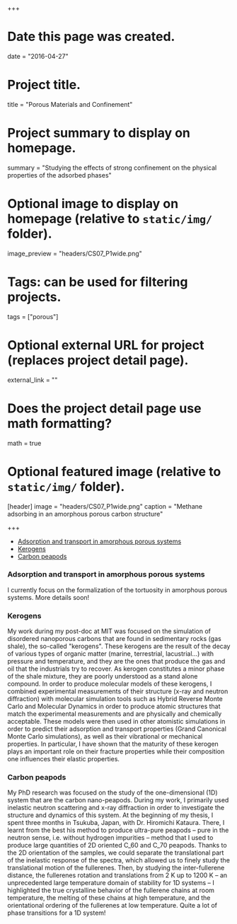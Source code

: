 +++
# Date this page was created.
date = "2016-04-27"

# Project title.
title = "Porous Materials and Confinement"

# Project summary to display on homepage.
summary = "Studying the effects of strong confinement on the physical properties of the adsorbed phases"

# Optional image to display on homepage (relative to `static/img/` folder).
image_preview = "headers/CS07_P1wide.png"

# Tags: can be used for filtering projects.
tags = ["porous"]

# Optional external URL for project (replaces project detail page).
external_link = ""

# Does the project detail page use math formatting?
math = true

# Optional featured image (relative to `static/img/` folder).
[header]
image = "headers/CS07_P1wide.png"
caption = "Methane adsorbing in an amorphous porous carbon structure"

+++

<!-- MarkdownTOC -->

- [Adsorption and transport in amorphous porous systems](#adsorption-and-transport-in-amorphous-porous-systems)
- [Kerogens](#kerogens)
- [Carbon peapods](#carbon-peapods)

<!-- /MarkdownTOC -->

### Adsorption and transport in amorphous porous systems
I currently focus on the formalization of the tortuosity in amorphous porous systems. More details soon!

### Kerogens
My work during my post-doc at MIT was focused on the simulation of disordered nanoporous carbons that are found in sedimentary rocks (gas shale), the so-called "kerogens". These kerogens are the result of the decay of various types of organic matter (marine, terrestrial, lacustrial...) with pressure and temperature, and they are the ones that produce the gas and oil that the industrials try to recover. As kerogen constitutes a minor phase of the shale mixture, they are poorly understood as a stand alone compound.
In order to produce molecular models of these kerogens, I combined experimental measurements of their structure (x-ray and neutron diffraction) with molecular simulation tools such as Hybrid Reverse Monte Carlo and Molecular Dynamics in order to produce atomic structures that match the experimental measurements and are physically and chemically acceptable. These models were then used in other atomistic simulations in order to predict their adsorption and transport properties (Grand Canonical Monte Carlo simulations), as well as their vibrational or mechanical properties.
In particular, I have shown that the maturity of these kerogen plays an important role on their fracture properties while their composition one influences their elastic properties.


### Carbon peapods
My PhD research was focused on the study of the one-dimensional (1D) system that are the carbon nano-peapods. During my work, I primarily used inelastic neutron scattering and x-ray diffraction in order to investigate the structure and dynamics of this system. 
At the beginning of my thesis, I spent three months in Tsukuba, Japan, with Dr. Hiromichi Kataura. There, I learnt from the best his method to produce ultra-pure peapods – pure in the neutron sense, i.e. without hydrogen impurities – method that I used to produce large quantities of 2D oriented C$\_{60}$ and C$\_{70}$ peapods.
Thanks to the 2D orientation of the samples, we could separate the translational part of the inelastic response of the spectra, which allowed us to finely study the translational motion of the fullerenes. Then, by studying the inter-fullerene distance, the fullerenes rotation and translations from 2 K up to 1200 K – an unprecedented large temperature domain of stability for 1D systems – I highlighted the true crystalline behavior of the fullerene chains at room temperature, the melting of these chains at high temperature, and the orientational ordering of the fullerenes at low temperature. Quite a lot of phase transitions for a 1D system! 
